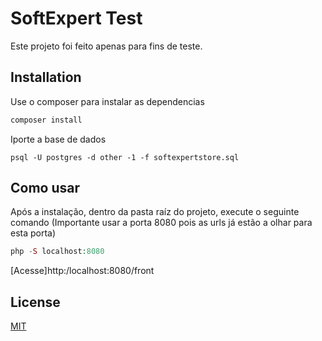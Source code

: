 # SoftExpert Test
Este projeto foi feito apenas para fins de teste.

## Installation
Use o composer para instalar as dependencias

```bash
composer install
```

Iporte a base de dados
```psql
psql -U postgres -d other -1 -f softexpertstore.sql
```

## Como usar
Após a instalação, dentro da pasta raíz do projeto, execute o seguinte comando (Importante usar a porta 8080 pois as urls já estão a olhar para esta porta)

``` php
php -S localhost:8080
```
[Acesse]http:/localhost:8080/front

## License
[MIT](https://choosealicense.com/licenses/mit/)
